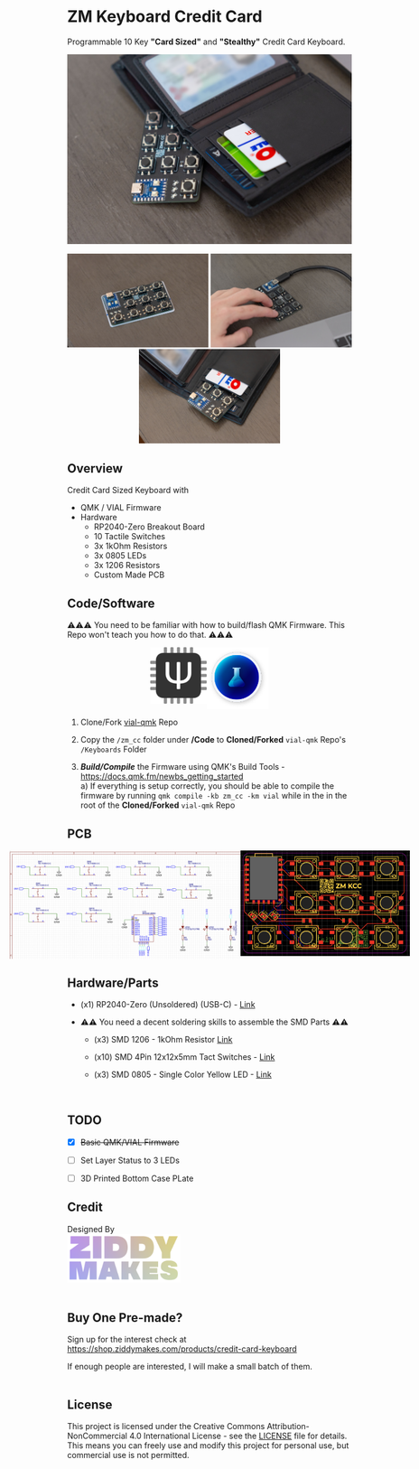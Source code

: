 # ZM Keyboard Credit Card

Programmable 10 Key **"Card Sized"** and **"Stealthy"** Credit Card Keyboard.

<p align="center">
  <img src="Media/11p-DSC_7922-2mb.jpg" alt="ZM Credit Card Keyboard" style="width: 700px;">
</p>
<p align="center">
  <img src="Media/22p-DSC_7954-2mb.jpg" alt="ZM Credit Card Keyboard" style="width: 250px;">
  <img src="Media/33p-DSC_7908-2mb.jpg" alt="ZM Credit Card Keyboard" style="width: 250px;">
  <img src="Media/44p-DSC_7930-2mb.jpg" alt="ZM Credit Card Keyboard" style="width: 250px;">
</p>

## Overview

Credit Card Sized Keyboard with

- QMK / VIAL Firmware
- Hardware
  - RP2040-Zero Breakout Board
  - 10 Tactile Switches
  - 3x 1kOhm Resistors
  - 3x 0805 LEDs
  - 3x 1206 Resistors
  - Custom Made PCB

## Code/Software

⚠️⚠️⚠️ You need to be familiar with how to build/flash QMK Firmware. This Repo won't teach you how to do that. ⚠️⚠️⚠️

<p align="center" style="display: flex; align-items: flex-start; justify-content: center;">
  <img src="Media/qmk-logo.png" alt="ZM Credit Card Keyboard" style="width: 100px;">
  <img src="Media/vial-image.png" alt="ZM Credit Card Keyboard" style="width: 110px;">
</p>

1. Clone/Fork [vial-qmk](https://github.com/vial-kb/vial-qmk) Repo

2. Copy the `/zm_cc` folder under **/Code** to **Cloned/Forked** `vial-qmk` Repo's `/Keyboards` Folder

3. **_Build/Compile_** the Firmware using QMK's Build Tools - https://docs.qmk.fm/newbs_getting_started  
   a) If everything is setup correctly, you should be able to compile the firmware by running `qmk compile -kb zm_cc -km vial` while in the in the root of the **Cloned/Forked** `vial-qmk` Repo

## PCB

<p align="center" style="display: flex; align-items: flex-start; justify-content: center;">
  <img src="PCB/Images/Schematic_View.png" alt="ZM Credit Card Keyboard" style="width: 410px;">
  <img src="PCB/Images/PCB_View.png" alt="ZM Credit Card Keyboard" style="width: 300px;">
</p>

## Hardware/Parts

- (x1) RP2040-Zero (Unsoldered) (USB-C) - [Link](https://www.amazon.com/HiLetgo-RP2040-Zero-Microcontroller-Development-Compatible/dp/B0CDWWH8HK/ref=sr_1_1_sspa?crid=3A0CV50JT93ZU&dib=eyJ2IjoiMSJ9.JkBltXz-YrmSdg4bJmDOgdzT8icktdIqYE45Bmt8qWKSDDZpfyuljRKebH-8X7WuBvrQZrzJDFGn172fkKsF9UAEgufLjqUWpMoZHlME0-nBHeC-U5JIQ8FWrZvETk-HFy4ns7aCKzSqAYohUoLtj0r8XY4BmTE0r_o_-v8bA8LfvFRUsdD28WHQiER90SGnAS3sZloqO7VkFQDKKmGt4hna3ZrYjYQfd3F1zn5ZjjI.qmMHL-HYfx5KPiWsqpha8VF82x08auRU-apGJINStG8&dib_tag=se&keywords=rp2040&qid=1730256925&sprefix=rp2040%2Caps%2C90&sr=8-1-spons&sp_csd=d2lkZ2V0TmFtZT1zcF9hdGY&psc=1)

- ⚠️⚠️ You need a decent soldering skills to assemble the SMD Parts ⚠️⚠️

  - (x3) SMD 1206 - 1kOhm Resistor [Link]()

  - (x10) SMD 4Pin 12x12x5mm Tact Switches - [Link]()

  - (x3) SMD 0805 - Single Color Yellow LED - [Link]()

<br>

## TODO

- [x] ~~Basic QMK/VIAL Firmware~~
- [ ] Set Layer Status to 3 LEDs

- [ ] 3D Printed Bottom Case PLate

## Credit

Designed By  
<img src="Media/ZM-Logo_Colorful.png" alt="ZM Credit Card Keyboard" style="width: 200px;">
<br><br>

## Buy One Pre-made?

Sign up for the interest check at  
https://shop.ziddymakes.com/products/credit-card-keyboard

If enough people are interested, I will make a small batch of them.
<br><br>

## License

This project is licensed under the Creative Commons Attribution-NonCommercial 4.0 International License - see the [LICENSE](LICENSE) file for details. This means you can freely use and modify this project for personal use, but commercial use is not permitted.
